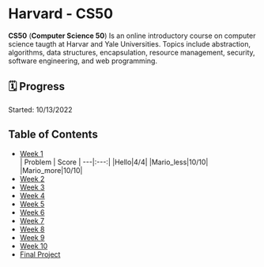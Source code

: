 # Harvard - CS50
<b>CS50</b> (<b>Computer Science 50</b>) Is an online introductory course on computer science taugth at Harvar and Yale Universities. Topics include abstraction, algorithms, data structures, encapsulation, resource management, security, software engineering, and web programming.

## 🗓️ Progress
Started: 10/13/2022

## Table of Contents
* [Week 1](https://github.com/humbertoarndt/Harvard_CS50/tree/master/week_1)  
| Problem | Score |
---|:---:|
|Hello|4/4|
|Mario_less|10/10|
|Mario_more|10/10|
* [Week 2](#harvard---cs50)
* [Week 3](#harvard---cs50)
* [Week 4](#harvard---cs50)
* [Week 5](#harvard---cs50)
* [Week 6](#harvard---cs50)
* [Week 7](#harvard---cs50)
* [Week 8](#harvard---cs50)
* [Week 9](#harvard---cs50)
* [Week 10](#harvard---cs50)
* [Final Project](#harvard---cs50)